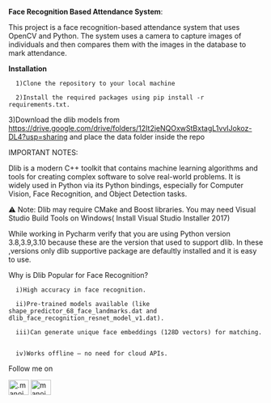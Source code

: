 **Face Recognition Based Attendance System**:


This project is a face recognition-based attendance system that uses OpenCV and Python. The system uses a camera to capture images of individuals and then compares them with the images in the database to mark attendance.

**Installation**

      1)Clone the repository to your local machine

      2)Install the required packages using pip install -r requirements.txt.

   3)Download the dlib models from https://drive.google.com/drive/folders/12It2jeNQOxwStBxtagL1vvIJokoz-DL4?usp=sharing and place the data folder inside the repo

IMPORTANT NOTES:

Dlib is a modern C++ toolkit that contains machine learning algorithms and tools for creating complex software to solve real-world problems.
It is widely used in Python via its Python bindings, especially for Computer Vision, Face Recognition, and Object Detection tasks.

⚠️ Note: Dlib may require CMake and Boost libraries. You may need Visual Studio Build Tools on Windows( Install Visual Studio Installer 2017)

 While working in Pycharm verify that you are using Python version 3.8,3.9,3.10 because these are the version that used to support dlib.
 In these ,versions only dlib supportive package are defaultly installed and it is easy to use.
 
 Why is Dlib Popular for Face Recognition?
 
      i)High accuracy in face recognition.

      ii)Pre-trained models available (like shape_predictor_68_face_landmarks.dat and dlib_face_recognition_resnet_model_v1.dat).

      iii)Can generate unique face embeddings (128D vectors) for matching.


      iv)Works offline — no need for cloud APIs.

Follow me on

<a href="https://instagram.com/.manoj.09_" target="blank"><img align="center" src="https://raw.githubusercontent.com/rahuldkjain/github-profile-readme-generator/master/src/images/icons/Social/instagram.svg" alt=".manoj.09_" height="30" width="40" /></a>
<a href="https://linkedin.com/in/manoj0902" target="blank"><img align="center" src="https://raw.githubusercontent.com/rahuldkjain/github-profile-readme-generator/master/src/images/icons/Social/linked-in-alt.svg" alt="manoj0902" height="30" width="40" /></a>
